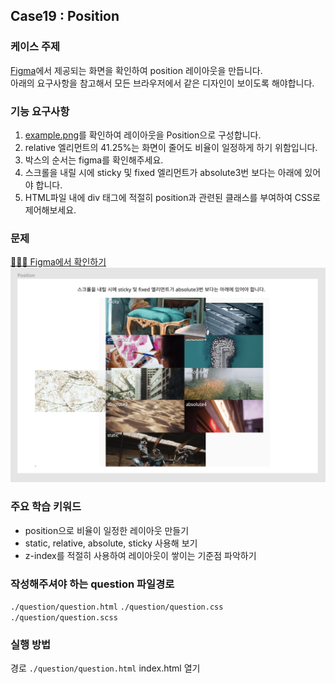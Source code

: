 ##  Case19 : Position


### 케이스 주제
[Figma](https://www.figma.com/file/kdW1tTk9WGwRQhhOf1RPx9/SecretCode-Float-and-Position?node-id=0%3A1)에서 제공되는 화면을 확인하여 position 레이아웃을 만듭니다.<br>
아래의 요구사항을 참고해서 모든 브라우저에서 같은 디자인이 보이도록 해야합니다.


### 기능 요구사항
1. [example.png](./example.png)를 확인하여 레이아웃을 Position으로 구성합니다.
2. relative 엘리먼트의 41.25%는 화면이 줄어도 비율이 일정하게 하기 위함입니다.
3. 박스의 순서는 figma를 확인해주세요.
4. 스크롤을 내릴 시에 sticky 및 fixed 엘리먼트가 absolute3번 보다는 아래에 있어야 합니다.
5. HTML파일 내에 div 태그에 적절히 position과 관련된 클래스를 부여하여 CSS로 제어해보세요.

### 문제
[👩🏻‍🎨 Figma에서 확인하기](https://www.figma.com/file/kdW1tTk9WGwRQhhOf1RPx9/SecretCode-Float-and-Position?node-id=0%3A1)<br>
 ![example](./example.png)


### 주요 학습 키워드
- position으로 비율이 일정한 레이아웃 만들기
- static, relative, absolute, sticky 사용해 보기
- z-index를 적절히 사용하여 레이아웃이 쌓이는 기준점 파악하기

### 작성해주셔야 하는 question 파일경로
`./question/question.html`
`./question/question.css`
`./question/question.scss`


### 실행 방법
경로
`./question/question.html`
index.html 열기